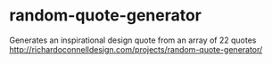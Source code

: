 # random-quote-generator
Generates an inspirational design quote from an array of 22 quotes
http://richardoconnelldesign.com/projects/random-quote-generator/
